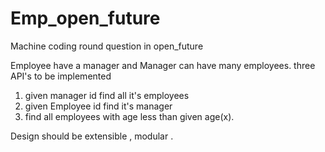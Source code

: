 # Emp_open_future
Machine coding round question in open_future

Employee have a manager and Manager can have many employees.
 three API's to be implemented

1. given manager id find all it's employees
2. given Employee id find it's manager 
3. find all employees with age less than given age(x).

Design should be extensible , modular . 
